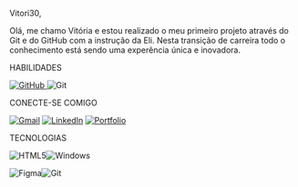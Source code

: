 Vitori30,

Olá, me chamo Vitória e estou realizado o meu primeiro projeto através do Git e do GitHub com a instrução da Eli. Nesta transição de carreira todo o conhecimento está sendo uma experência única e inovadora.


HABILIDADES 

[![GitHub](https://img.shields.io/badge/GitHub-100000?style=for-the-badge&logo=github&logoColor=white) ](https://github.com/vitori30)![Git](https://img.shields.io/badge/GIT-E44C30?style=for-the-badge&logo=git&logoColor=white)

CONECTE-SE COMIGO 

[![Gmail](https://img.shields.io/badge/Gmail-333333?style=for-the-badge&logo=gmail&logoColor=red)](mailto:vitoria9030@gmail.com) [![LinkedIn](https://img.shields.io/badge/LinkedIn-0077B5?style=for-the-badge&logo=linkedin&logoColor=white)](https://www.linkedin.com/in/vitoria-silva-dos-santos-103815130/)
[![Portfolio](https://img.shields.io/badge/Portfolio-FF5722?style=for-the-badge&logo=todoist&logoColor=white)](https://www.behance.net/gallery/143935043/Projeto-Sebo)

TECNOLOGIAS 

![HTML5](https://img.shields.io/badge/HTML5-E34F26?style=for-the-badge&logo=html5&logoColor=white)![Windows](https://img.shields.io/badge/Windows-000?style=for-the-badge&logo=windows&logoColor=2CA5E0)

![Figma](https://img.shields.io/badge/Figma-696969?style=for-the-badge&logo=figma&logoColor=figma)![Git](https://img.shields.io/badge/GIT-E44C30?style=for-the-badge&logo=git&logoColor=white)
